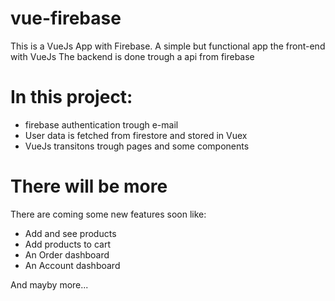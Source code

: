 # vue-firebase
This is a VueJs App with Firebase.
A simple but functional app  the front-end with VueJs
The backend is done trough a api from firebase

# In this project:
- firebase authentication trough e-mail 
- User data is fetched from firestore and stored in Vuex
- VueJs transitons trough pages and some components

# There will be more
There are coming some new features soon like:
- Add and see products
- Add products to cart
- An Order dashboard
- An Account dashboard

And mayby more...
